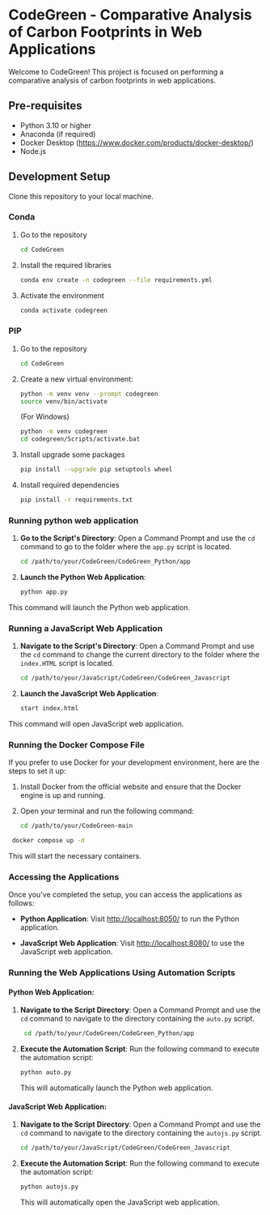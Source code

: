 # CodeGreen - Comparative Analysis of Carbon Footprints in Web Applications

Welcome to CodeGreen! This project is focused on performing a comparative analysis of carbon footprints in web applications.

## Pre-requisites

- Python 3.10 or higher
- Anaconda (if required)
- Docker Desktop (https://www.docker.com/products/docker-desktop/)
- Node.js 
## Development Setup

Clone this repository to your local machine.

### Conda

1. Go to the repository
   ```bash
   cd CodeGreen
   ```

2. Install the required libraries
    ```bash
    conda env create -n codegreen --file requirements.yml
    ```

3. Activate the environment
    ```bash
    conda activate codegreen
    ```

### PIP

1. Go to the repository
   ```bash
   cd CodeGreen
   ```

2. Create a new virtual environment:
    ```bash 
    python -m venv venv --prompt codegreen
    source venv/bin/activate
    ```
    (For Windows)
    ```bash 
    python -m venv codegreen
    cd codegreen/Scripts/activate.bat
    ```

3. Install upgrade some packages
    ```bash
    pip install --upgrade pip setuptools wheel
    ```

4. Install required dependencies
    ```bash
    pip install -r requirements.txt
    ```
### Running python web application

1. **Go to the Script's Directory**: Open a Command Prompt and use the `cd` command to go to the folder where the `app.py` script is located.

   ```bash
   cd /path/to/your/CodeGreen/CodeGreen_Python/app
   ```

2. **Launch the Python Web Application**:
   ```bash
   python app.py
   ```

This command will launch the Python web application.


### Running a JavaScript Web Application

1. **Navigate to the Script's Directory**: Open a Command Prompt and use the `cd` command to change the current directory to the folder where the `index.HTML` script is located.

   ```bash
   cd /path/to/your/JavaScript/CodeGreen/CodeGreen_Javascript
   ```

2. **Launch the JavaScript Web Application**:
   ```bash
   start index.html
   ```

This command will open JavaScript web application.

### Running the Docker Compose File 

If you prefer to use Docker for your development environment, here are the steps to set it up:

1. Install Docker from the official website and ensure that the Docker engine is up and running.

2. Open your terminal and run the following command:
     ```bash
    cd /path/to/your/CodeGreen-main
   ```
  ```bash
   docker compose up -d
   ```

   This will start the necessary containers.

### Accessing the Applications

Once you've completed the setup, you can access the applications as follows:

- **Python Application**: Visit [http://localhost:8050/](http://localhost:8050/) to run the Python application.

- **JavaScript Web Application**: Visit [http://localhost:8080/](http://localhost:8080/) to use the JavaScript web application.


### Running the Web Applications Using Automation Scripts

#### Python Web Application:

1. **Navigate to the Script Directory**: Open a Command Prompt and use the `cd` command to navigate to the directory containing the `auto.py` script.

   ```bash
    cd /path/to/your/CodeGreen/CodeGreen_Python/app
   ```

2. **Execute the Automation Script**: Run the following command to execute the automation script:

   ```bash
   python auto.py
   ```

   This will automatically launch the Python web application.

#### JavaScript Web Application:

1. **Navigate to the Script Directory**: Open a Command Prompt and use the `cd` command to navigate to the directory containing the `autojs.py` script.

   ```bash
   cd /path/to/your/JavaScript/CodeGreen/CodeGreen_Javascript
   ```

2. **Execute the Automation Script**: Run the following command to execute the automation script:

   ```bash
   python autojs.py
   ```

   This will automatically open the JavaScript web application.


